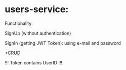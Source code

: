 # users-service:

Functionality:

SignUp (without authentication)

SignIn (getting JWT Token): using e-mail and password

+CRUD

!!! Token contains UserID !!!